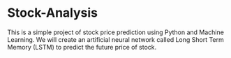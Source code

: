 # Stock-Analysis

This is a simple project of stock price prediction using Python and Machine Learning. We will create an artificial neural network called Long Short Term Memory (LSTM) to predict the future price of stock. 
